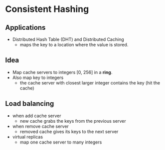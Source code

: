 Consistent Hashing
===

Applications
---
* Distributed Hash Table (DHT) and Distributed Caching
  * maps the key to a location where the value is stored.

Idea
---
* Map cache servers to integers [0, 256] in a **ring**.
* Also map key to integers
  * the cache server with closest larger integer contains the key (hit the cache)

Load balancing
---
* when add cache server
  * new cache grabs the keys from the previous server
* when remove cache server
  * removed cache gives its keys to the next server
* virtual replicas
  * map one cache server to many integers

